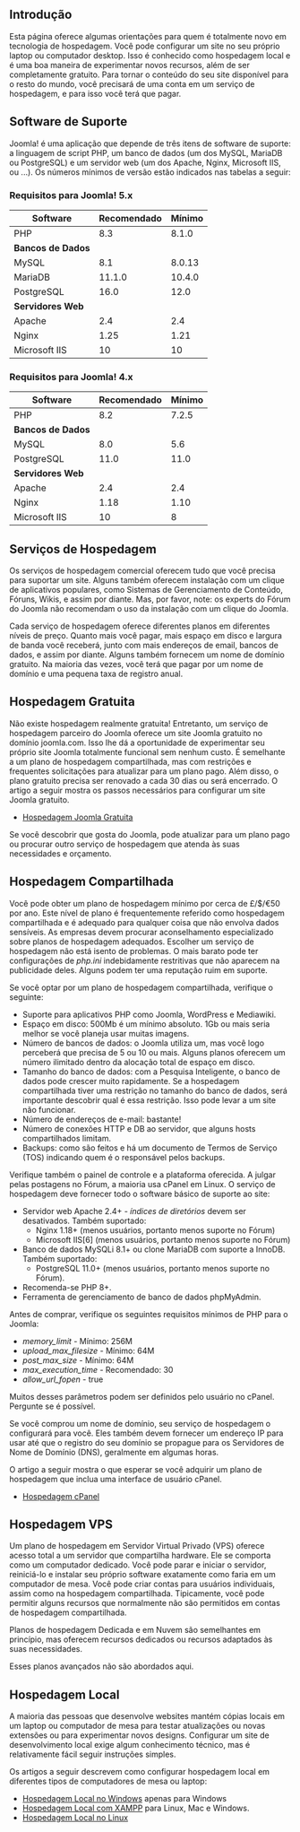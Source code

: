 <!-- Filename: J4.x:Hosting_Setup / Display title: Configuração de Hospedagem -->

## Introdução

Esta página oferece algumas orientações para quem é totalmente novo em tecnologia de hospedagem. Você pode configurar um site no seu próprio laptop ou computador desktop. Isso é conhecido como hospedagem local e é uma boa maneira de experimentar novos recursos, além de ser completamente gratuito. Para tornar o conteúdo do seu site disponível para o resto do mundo, você precisará de uma conta em um serviço de hospedagem, e para isso você terá que pagar.

## Software de Suporte

Joomla! é uma aplicação que depende de três itens de software de suporte:
a linguagem de script PHP, um banco de dados (um dos MySQL, MariaDB ou PostgreSQL)
e um servidor web (um dos Apache, Nginx, Microsoft IIS, ou ...). Os números
mínimos de versão estão indicados nas tabelas a seguir:

### Requisitos para Joomla! 5.x

| Software           | Recomendado     | Mínimo      |
|--------------------|-----------------|-------------|
| PHP                | 8.3             | 8.1.0       |
| **Bancos de Dados**|                 |             |
| MySQL              | 8.1             | 8.0.13      |
| MariaDB            | 11.1.0          | 10.4.0      |
| PostgreSQL         | 16.0            | 12.0        |
| **Servidores Web** |                 |             |
| Apache             | 2.4             | 2.4         |
| Nginx              | 1.25            | 1.21        |
| Microsoft IIS      | 10              | 10          |

### Requisitos para Joomla! 4.x

| Software           | Recomendado     | Mínimo      |
|--------------------|-----------------|-------------|
| PHP                | 8.2             | 7.2.5       |
| **Bancos de Dados**|                 |             |
| MySQL              | 8.0             | 5.6         |
| PostgreSQL         | 11.0            | 11.0        |
| **Servidores Web** |                 |             |
| Apache             | 2.4             | 2.4         |
| Nginx              | 1.18            | 1.10        |
| Microsoft IIS      | 10              | 8           |

## Serviços de Hospedagem

Os serviços de hospedagem comercial oferecem tudo que você precisa para suportar um site. Alguns também oferecem instalação com um clique de aplicativos populares, como Sistemas de Gerenciamento de Conteúdo, Fóruns, Wikis, e assim por diante. Mas, por favor, note: os experts do Fórum do Joomla não recomendam o uso da instalação com um clique do Joomla.

Cada serviço de hospedagem oferece diferentes planos em diferentes níveis de preço. Quanto mais você pagar, mais espaço em disco e largura de banda você receberá, junto com mais endereços de email, bancos de dados, e assim por diante. Alguns também fornecem um nome de domínio gratuito. Na maioria das vezes, você terá que pagar por um nome de domínio e uma pequena taxa de registro anual.

## Hospedagem Gratuita

Não existe hospedagem realmente gratuita! Entretanto, um serviço de hospedagem parceiro do Joomla oferece um site Joomla gratuito no domínio joomla.com. Isso lhe dá a oportunidade de experimentar seu próprio site Joomla totalmente funcional sem nenhum custo. É semelhante a um plano de hospedagem compartilhada, mas com restrições e frequentes solicitações para atualizar para um plano pago. Além disso, o plano gratuito precisa ser renovado a cada 30 dias ou será encerrado. O artigo a seguir mostra os passos necessários para configurar um site Joomla gratuito.

* [Hospedagem Joomla Gratuita](jdocmanual?article=user/hosting/free-hosting)

Se você descobrir que gosta do Joomla, pode atualizar para um plano pago ou procurar outro serviço de hospedagem que atenda às suas necessidades e orçamento.

## Hospedagem Compartilhada

Você pode obter um plano de hospedagem mínimo por cerca de £/$/€50 por ano. Este nível de plano
é frequentemente referido como hospedagem compartilhada e é adequado para
qualquer coisa que não envolva dados sensíveis. As empresas devem procurar aconselhamento especializado
sobre planos de hospedagem adequados. Escolher um serviço de hospedagem não está
isento de problemas. O mais barato pode ter configurações de *php.ini*
indebidamente restritivas que não aparecem na publicidade deles. Alguns podem ter uma
reputação ruim em suporte.

Se você optar por um plano de hospedagem compartilhada, verifique o seguinte:

- Suporte para aplicativos PHP como Joomla, WordPress e Mediawiki.
- Espaço em disco: 500Mb é um mínimo absoluto. 1Gb ou mais seria melhor
  se você planeja usar muitas imagens.
- Número de bancos de dados: o Joomla utiliza um, mas você logo perceberá que precisa de 5
  ou 10 ou mais. Alguns planos oferecem um número ilimitado dentro da alocação total
  de espaço em disco.
- Tamanho do banco de dados: com a Pesquisa Inteligente, o banco de dados pode crescer muito rapidamente.
  Se a hospedagem compartilhada tiver uma restrição no tamanho do banco de dados,
  será importante descobrir qual é essa restrição. Isso pode levar a um site
  não funcionar.
- Número de endereços de e-mail: bastante!
- Número de conexões HTTP e DB ao servidor, que alguns hosts
  compartilhados limitam.
- Backups: como são feitos e há um documento de Termos de Serviço (TOS)
  indicando quem é o responsável pelos backups.

Verifique também o painel de controle e a plataforma oferecida. A julgar pelas postagens
no Fórum, a maioria usa cPanel em Linux. O serviço de hospedagem deve fornecer todo
o software básico de suporte ao site:

- Servidor web Apache 2.4+ - *índices de diretórios* devem ser desativados. Também suportado:
  - Nginx 1.18+ (menos usuários, portanto menos suporte no Fórum)
  - Microsoft IIS\[6\] (menos usuários, portanto menos suporte no Fórum)
- Banco de dados MySQLi 8.1+ ou clone MariaDB com suporte a InnoDB. Também suportado:
  - PostgreSQL 11.0+ (menos usuários, portanto menos suporte no Fórum).
- Recomenda-se PHP 8+.
- Ferramenta de gerenciamento de banco de dados phpMyAdmin.

Antes de comprar, verifique os seguintes requisitos mínimos de PHP para o Joomla:

- *memory_limit* - Mínimo: 256M
- *upload_max_filesize* - Mínimo: 64M
- *post_max_size* - Mínimo: 64M
- *max_execution_time* - Recomendado: 30
- *allow_url_fopen* - true

Muitos desses parâmetros podem ser definidos pelo usuário no cPanel. Pergunte se é
possível.

Se você comprou um nome de domínio, seu serviço de hospedagem o configurará
para você. Eles também devem fornecer um endereço IP para usar até que
o registro do seu domínio se propague para os Servidores de Nome de Domínio (DNS),
geralmente em algumas horas.

O artigo a seguir mostra o que esperar se você adquirir um plano de hospedagem que
inclua uma interface de usuário cPanel.

* [Hospedagem cPanel](jdocmanual?article=user/hosting/cpanel-hosting)

## Hospedagem VPS

Um plano de hospedagem em Servidor Virtual Privado (VPS) oferece acesso total a um servidor que compartilha hardware. Ele se comporta como um computador dedicado. Você pode parar e iniciar o servidor, reiniciá-lo e instalar seu próprio software exatamente como faria em um computador de mesa. Você pode criar contas para usuários individuais, assim como na hospedagem compartilhada. Tipicamente, você pode permitir alguns recursos que normalmente não são permitidos em contas de hospedagem compartilhada.

Planos de hospedagem Dedicada e em Nuvem são semelhantes em princípio, mas oferecem recursos dedicados ou recursos adaptados às suas necessidades.

Esses planos avançados não são abordados aqui.


## Hospedagem Local

A maioria das pessoas que desenvolve websites mantém cópias locais em um laptop ou computador de mesa para testar atualizações ou novas extensões ou para experimentar novos designs. Configurar um site de desenvolvimento local exige algum conhecimento técnico, mas é relativamente fácil seguir instruções simples.

Os artigos a seguir descrevem como configurar hospedagem local em diferentes tipos de computadores de mesa ou laptop:

* [Hospedagem Local no Windows](jdocmanual?article=user/hosting/local-hosting-on-windows) apenas para Windows
* [Hospedagem Local com XAMPP](jdocmanual?article=user/hosting/local-hosting-with-xampp) para Linux, Mac e Windows.
* [Hospedagem Local no Linux](jdocmanual?article=user/hosting/local-hosting-on-linux)


